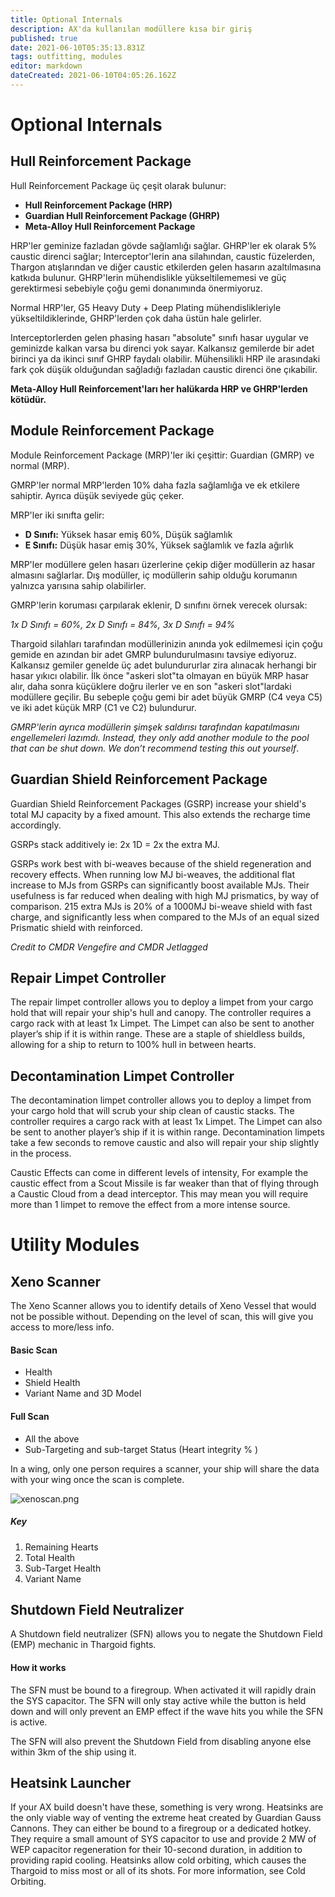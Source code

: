 ```yaml
---
title: Optional Internals
description: AX'da kullanılan modüllere kısa bir giriş
published: true
date: 2021-06-10T05:35:13.831Z
tags: outfitting, modules
editor: markdown
dateCreated: 2021-06-10T04:05:26.162Z
---
```


# Optional Internals

## Hull Reinforcement Package

Hull Reinforcement Package üç çeşit olarak bulunur:

- **Hull Reinforcement Package (HRP)**
- **Guardian Hull Reinforcement Package (GHRP)**
- **Meta-Alloy Hull Reinforcement Package**

HRP'ler geminize fazladan gövde sağlamlığı sağlar. GHRP'ler ek olarak 5% caustic direnci sağlar; Interceptor'lerin ana silahından, caustic füzelerden, Thargon atışlarından ve diğer caustic etkilerden gelen hasarın azaltılmasına katkıda bulunur. GHRP'lerin mühendislikle yükseltilememesi ve güç gerektirmesi sebebiyle çoğu gemi donanımında önermiyoruz.

Normal HRP'ler, G5 Heavy Duty + Deep Plating mühendislikleriyle yükseltildiklerinde, GHRP'lerden çok daha üstün hale gelirler.

Interceptorlerden gelen phasing hasarı "absolute" sınıfı hasar uygular ve geminizde kalkan varsa bu direnci yok sayar. Kalkansız gemilerde bir adet birinci ya da ikinci sınıf GHRP faydalı olabilir. Mühensilikli HRP ile arasındaki fark çok düşük olduğundan sağladığı fazladan caustic direnci öne çıkabilir.

**Meta-Alloy Hull Reinforcement'ları her halükarda HRP ve GHRP'lerden kötüdür.**

## Module Reinforcement Package

Module Reinforcement Package (MRP)'ler iki çeşittir: Guardian (GMRP) ve normal (MRP).

GMRP'ler normal MRP'lerden 10% daha fazla sağlamlığa ve ek etkilere sahiptir. Ayrıca düşük seviyede güç çeker.

MRP'ler iki sınıfta gelir:

- **D Sınıfı:** Yüksek hasar emiş 60%, Düşük sağlamlık
- **E Sınıfı:** Düşük hasar emiş 30%, Yüksek sağlamlık ve fazla ağırlık

MRP'ler modüllere gelen hasarı üzerlerine çekip diğer modüllerin az hasar almasını sağlarlar. Dış modüller, iç modüllerin sahip olduğu korumanın yalnızca yarısına sahip olabilirler.

GMRP'lerin koruması çarpılarak eklenir, D sınıfını örnek verecek olursak:

*1x D Sınıfı = 60%, 2x D Sınıfı = 84%, 3x D Sınıfı = 94%*

Thargoid silahları tarafından modüllerinizin anında yok edilmemesi için çoğu gemide en azından bir adet GMRP bulundurulmasını tavsiye ediyoruz. Kalkansız gemiler genelde üç adet bulundururlar zira alınacak herhangi bir hasar yıkıcı olabilir. İlk önce "askeri slot"ta olmayan en büyük MRP hasar alır, daha sonra küçüklere doğru ilerler ve en son "askeri slot"lardaki modüllere geçilir. Bu sebeple çoğu gemi bir adet büyük GMRP (C4 veya C5) ve iki adet küçük MRP (C1 ve C2) bulundurur.

*GMRP'lerin ayrıca modüllerin şimşek saldırısı tarafından kapatılmasını engellemeleri lazımdı. Instead, they only add another module to the pool that can be shut down. We don’t recommend testing this out yourself*.

## Guardian Shield Reinforcement Package

Guardian Shield Reinforcement Packages (GSRP) increase your shield's total MJ capacity by a fixed amount. This also extends the recharge time accordingly.

GSRPs stack additively ie: 2x 1D = 2x the extra MJ.

GSRPs work best with bi-weaves because of the shield regeneration and recovery effects. When running low MJ bi-weaves, the additional flat increase to MJs from GSRPs can significantly boost available MJs. Their usefulness is far reduced when dealing with high MJ prismatics, by way of comparison. 215 extra MJs is 20% of a 1000MJ bi-weave shield with fast charge, and significantly less when compared to the MJs of an equal sized Prismatic shield with reinforced.

*Credit to CMDR Vengefire and CMDR Jetlagged*

## Repair Limpet Controller
The repair limpet controller allows you to deploy a limpet from your cargo hold that will repair your ship's hull and canopy. The controller requires a cargo rack with at least 1x Limpet. The Limpet can also be sent to another player’s ship if it is within range. These are a staple of shieldless builds, allowing for a ship to return to 100% hull in between hearts.

## Decontamination Limpet Controller
The decontamination limpet controller allows you to deploy a limpet from your cargo hold that will scrub your ship clean of caustic stacks. The controller requires a cargo rack with at least 1x Limpet. The Limpet can also be sent to another player’s ship if it is within range. Decontamination limpets take a few seconds to remove caustic and also will repair your ship slightly in the process.

Caustic Effects can come in different levels of intensity, For example the caustic effect from a Scout Missile is far weaker than that of flying through a Caustic Cloud from a dead interceptor. This may mean you will require more than 1 limpet to remove the effect from a more intense source.

# Utility Modules

## Xeno Scanner
The Xeno Scanner allows you to identify details of Xeno Vessel that would not be possible without. Depending on the level of scan, this will give you access to more/less info.

#### Basic Scan

- Health
- Shield Health
- Variant Name and 3D Model

#### Full Scan

- All the above
- Sub-Targeting and sub-target Status (Heart integrity % )

In a wing, only one person requires a scanner, your ship will share the data with your wing once the scan is complete.

![xenoscan.png](/img/xenoscan.png)

##### Key
1. Remaining Hearts
2. Total Health
3. Sub-Target Health
4. Variant Name

## Shutdown Field Neutralizer
A Shutdown field neutralizer (SFN) allows you to negate the Shutdown Field (EMP) mechanic in Thargoid fights.

#### How it works

The SFN must be bound to a firegroup. When activated it will rapidly drain the SYS capacitor. The SFN will only stay active while the button is held down and will only prevent an EMP effect if the wave hits you while the SFN is active.

The SFN will also prevent the Shutdown Field from disabling anyone else within 3km of the ship using it.

## Heatsink Launcher
If your AX build doesn't have these, something is very wrong. Heatsinks are the only viable way of venting the extreme heat created by Guardian Gauss Cannons. They can either be bound to a firegroup or a dedicated hotkey. They require a small amount of SYS capacitor to use and provide 2 MW of WEP capacitor regeneration for their 10-second duration, in addition to providing rapid cooling. Heatsinks allow cold orbiting, which causes the Thargoid to miss most or all of its shots. For more information, see Cold Orbiting.